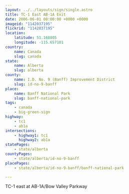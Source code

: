 ```yaml
---
layout: ../../layouts/sign/single.astro
title: TC-1 East AB-1A Exit
date: 2006-06-01 00:00:00 +0000 +0000
imageid: "1142037195"
flickrid: "1142037195"
location:
    latitude: 51.168805
    longitude: -115.657101
country:
    name: Canada
    slug: canada
state:
    name: Alberta
    slug: alberta
county:
    name: I.D. No. 9 (Banff) Improvement District
    slug: id-no-9-banff
place:
    name: Banff National Park
    slug: banff-national-park
tags:
    - canada
    - big-green-sign
highway:
    - tc1
    - ab1a
intersections:
    - highway1: tc1
      highway2: ab1a
statePages:
    - state/alberta
countyPages:
    - state/alberta/id-no-9-banff
placePages:
    - state/alberta/id-no-9-banff/banff-national-park

---
```

TC-1 east at AB-1A/Bow Valley Parkway